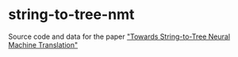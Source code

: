 # string-to-tree-nmt
Source code and data for the paper ["Towards String-to-Tree Neural Machine Translation"](https://arxiv.org/abs/1704.04743)  
